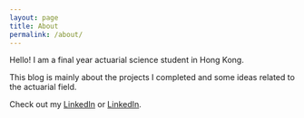 ```yaml
---
layout: page
title: About
permalink: /about/
---
```


Hello! I am a final year actuarial science student in Hong Kong.

This blog is mainly about the projects I completed and some ideas related to the actuarial field. 

Check out my
<a href="https://github.com/actuarialcat" target="_blank" onclick="tag_share_event('github_portfolio', '{{ page.title }}');">LinkedIn</a>
or
<a href="https://www.linkedin.com/in/jackson-leung-805828174/" target="_blank" onclick="tag_share_event('linkedin_portfolio', '{{ page.title }}');">LinkedIn</a>.